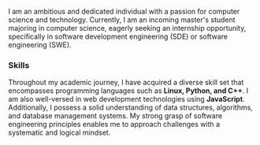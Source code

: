 I am an ambitious and dedicated individual with a passion for computer science and technology. Currently, I am an incoming master's student majoring in computer science, eagerly seeking an internship opportunity, specifically in software development engineering (SDE) or software engineering (SWE).

### Skills
Throughout my academic journey, I have acquired a diverse skill set that encompasses programming languages such as **Linux, Python, and C++**. I am also well-versed in web development technologies using **JavaScript**. Additionally, I possess a solid understanding of data structures, algorithms, and database management systems. My strong grasp of software engineering principles enables me to approach challenges with a systematic and logical mindset.
